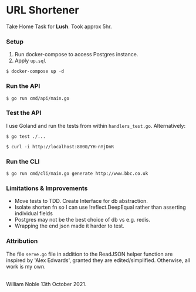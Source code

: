# URL Shortener

Take Home Task for **Lush**. Took approx 5hr.

### Setup

1. Run docker-compose to access Postgres instance.
2. Apply `up.sql`
```shell
$ docker-compose up -d
```

### Run the API

```shell
$ go run cmd/api/main.go
```

### Test the API

I use Goland and run the tests from within `handlers_test.go`. Alternatively:

```shell
$ go test ./...

$ curl -i http://localhost:8000/YH-nYjDnR
```

### Run the CLI

```shell
$ go run cmd/cli/main.go generate http://www.bbc.co.uk
```

### Limitations & Improvements
- Move tests to TDD. Create Interface for db abstraction.
- Isolate shorten fn so I can use !reflect.DeepEqual rather than asserting individual fields
- Postgres may not be the best choice of db vs e.g. redis.
- Wrapping the end json made it harder to test.

### Attribution
The file `serve.go` file in addition to the ReadJSON helper function are inspired by 'Alex Edwards', granted they are edited/simplified. Otherwise, all work is my own.

<br/>
William Noble 13th October 2021.